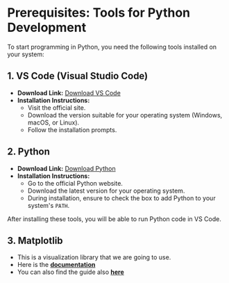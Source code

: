 # Prerequisites: Tools for Python Development

To start programming in Python, you need the following tools installed on your system:

## 1. **VS Code (Visual Studio Code)**

- **Download Link:** [Download VS Code](https://code.visualstudio.com/)
- **Installation Instructions:**
  - Visit the official site.
  - Download the version suitable for your operating system (Windows, macOS, or Linux).
  - Follow the installation prompts.

## 2. **Python**

- **Download Link:** [Download Python](https://www.python.org/downloads/)
- **Installation Instructions:**
  - Go to the official Python website.
  - Download the latest version for your operating system.
  - During installation, ensure to check the box to add Python to your system's `PATH`.

After installing these tools, you will be able to run Python code in VS Code.

## 3. **Matplotlib**

- This is a visualization library that we are going to use.
- Here is the **[documentation](https://matplotlib.org/stable/index.html)**
- You can also find the guide also **[here](https://matplotlib.org/stable/users/explain/quick_start.html#quick-start)**